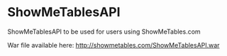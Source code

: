 # ShowMeTablesAPI
ShowMeTablesAPI to be used for users using ShowMeTables.com


War file available here: http://showmetables.com/ShowMeTablesAPI.war
